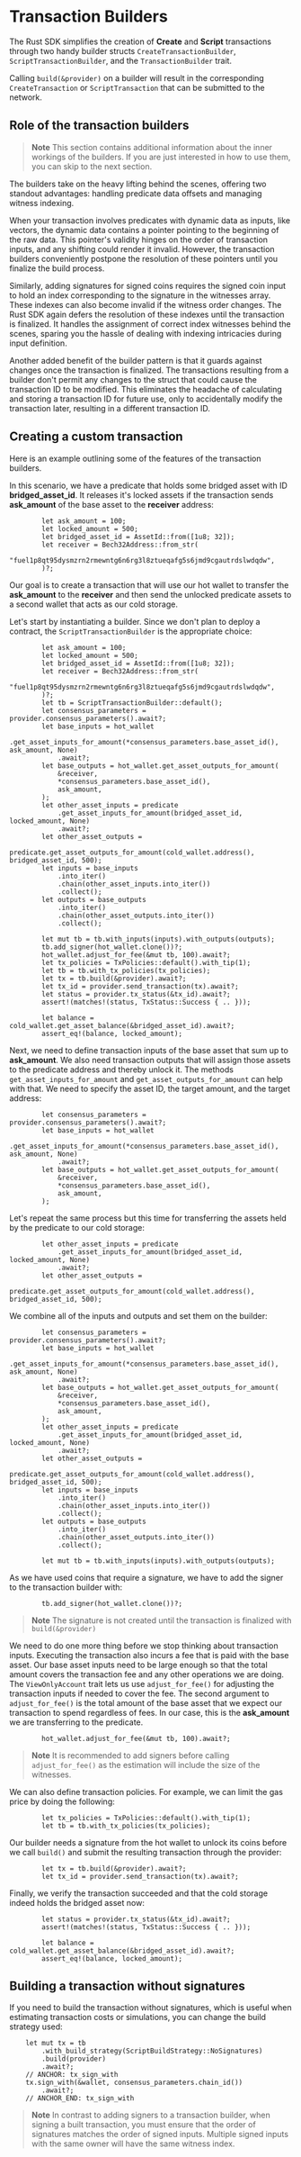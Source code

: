 # Transaction Builders

The Rust SDK simplifies the creation of **Create** and **Script** transactions through two handy builder structs `CreateTransactionBuilder`, `ScriptTransactionBuilder`, and the `TransactionBuilder` trait.

Calling `build(&provider)` on a builder will result in the corresponding `CreateTransaction` or `ScriptTransaction` that can be submitted to the network.

## Role of the transaction builders

> **Note** This section contains additional information about the inner workings of the builders. If you are just interested in how to use them, you can skip to the next section.

The builders take on the heavy lifting behind the scenes, offering two standout advantages: handling predicate data offsets and managing witness indexing.

When your transaction involves predicates with dynamic data as inputs, like vectors, the dynamic data contains a pointer pointing to the beginning of the raw data. This pointer's validity hinges on the order of transaction inputs, and any shifting could render it invalid. However, the transaction builders conveniently postpone the resolution of these pointers until you finalize the build process.

Similarly, adding signatures for signed coins requires the signed coin input to hold an index corresponding to the signature in the witnesses array. These indexes can also become invalid if the witness order changes. The Rust SDK again defers the resolution of these indexes until the transaction is finalized. It handles the assignment of correct index witnesses behind the scenes, sparing you the hassle of dealing with indexing intricacies during input definition.

Another added benefit of the builder pattern is that it guards against changes once the transaction is finalized. The transactions resulting from a builder don't permit any changes to the struct that could cause the transaction ID to be modified. This eliminates the headache of calculating and storing a transaction ID for future use, only to accidentally modify the transaction later, resulting in a different transaction ID.

## Creating a custom transaction

Here is an example outlining some of the features of the transaction builders.

In this scenario, we have a predicate that holds some bridged asset with ID **bridged_asset_id**. It releases it's locked assets if the transaction sends **ask_amount** of the base asset to the **receiver** address:

```rust,ignore
        let ask_amount = 100;
        let locked_amount = 500;
        let bridged_asset_id = AssetId::from([1u8; 32]);
        let receiver = Bech32Address::from_str(
            "fuel1p8qt95dysmzrn2rmewntg6n6rg3l8ztueqafg5s6jmd9cgautrdslwdqdw",
        )?;
```

Our goal is to create a transaction that will use our hot wallet to transfer the **ask_amount** to the **receiver** and then send the unlocked predicate assets to a second wallet that acts as our cold storage.

Let's start by instantiating a builder. Since we don't plan to deploy a contract, the `ScriptTransactionBuilder` is the appropriate choice:

```rust,ignore
        let ask_amount = 100;
        let locked_amount = 500;
        let bridged_asset_id = AssetId::from([1u8; 32]);
        let receiver = Bech32Address::from_str(
            "fuel1p8qt95dysmzrn2rmewntg6n6rg3l8ztueqafg5s6jmd9cgautrdslwdqdw",
        )?;
        let tb = ScriptTransactionBuilder::default();
        let consensus_parameters = provider.consensus_parameters().await?;
        let base_inputs = hot_wallet
            .get_asset_inputs_for_amount(*consensus_parameters.base_asset_id(), ask_amount, None)
            .await?;
        let base_outputs = hot_wallet.get_asset_outputs_for_amount(
            &receiver,
            *consensus_parameters.base_asset_id(),
            ask_amount,
        );
        let other_asset_inputs = predicate
            .get_asset_inputs_for_amount(bridged_asset_id, locked_amount, None)
            .await?;
        let other_asset_outputs =
            predicate.get_asset_outputs_for_amount(cold_wallet.address(), bridged_asset_id, 500);
        let inputs = base_inputs
            .into_iter()
            .chain(other_asset_inputs.into_iter())
            .collect();
        let outputs = base_outputs
            .into_iter()
            .chain(other_asset_outputs.into_iter())
            .collect();

        let mut tb = tb.with_inputs(inputs).with_outputs(outputs);
        tb.add_signer(hot_wallet.clone())?;
        hot_wallet.adjust_for_fee(&mut tb, 100).await?;
        let tx_policies = TxPolicies::default().with_tip(1);
        let tb = tb.with_tx_policies(tx_policies);
        let tx = tb.build(&provider).await?;
        let tx_id = provider.send_transaction(tx).await?;
        let status = provider.tx_status(&tx_id).await?;
        assert!(matches!(status, TxStatus::Success { .. }));

        let balance = cold_wallet.get_asset_balance(&bridged_asset_id).await?;
        assert_eq!(balance, locked_amount);
```

Next, we need to define transaction inputs of the base asset that sum up to **ask_amount**. We also need transaction outputs that will assign those assets to the predicate address and thereby unlock it. The methods `get_asset_inputs_for_amount` and `get_asset_outputs_for_amount` can help with that. We need to specify the asset ID, the target amount, and the target address:

```rust,ignore
        let consensus_parameters = provider.consensus_parameters().await?;
        let base_inputs = hot_wallet
            .get_asset_inputs_for_amount(*consensus_parameters.base_asset_id(), ask_amount, None)
            .await?;
        let base_outputs = hot_wallet.get_asset_outputs_for_amount(
            &receiver,
            *consensus_parameters.base_asset_id(),
            ask_amount,
        );
```

Let's repeat the same process but this time for transferring the assets held by the predicate to our cold storage:

```rust,ignore
        let other_asset_inputs = predicate
            .get_asset_inputs_for_amount(bridged_asset_id, locked_amount, None)
            .await?;
        let other_asset_outputs =
            predicate.get_asset_outputs_for_amount(cold_wallet.address(), bridged_asset_id, 500);
```

We combine all of the inputs and outputs and set them on the builder:

```rust,ignore
        let consensus_parameters = provider.consensus_parameters().await?;
        let base_inputs = hot_wallet
            .get_asset_inputs_for_amount(*consensus_parameters.base_asset_id(), ask_amount, None)
            .await?;
        let base_outputs = hot_wallet.get_asset_outputs_for_amount(
            &receiver,
            *consensus_parameters.base_asset_id(),
            ask_amount,
        );
        let other_asset_inputs = predicate
            .get_asset_inputs_for_amount(bridged_asset_id, locked_amount, None)
            .await?;
        let other_asset_outputs =
            predicate.get_asset_outputs_for_amount(cold_wallet.address(), bridged_asset_id, 500);
        let inputs = base_inputs
            .into_iter()
            .chain(other_asset_inputs.into_iter())
            .collect();
        let outputs = base_outputs
            .into_iter()
            .chain(other_asset_outputs.into_iter())
            .collect();

        let mut tb = tb.with_inputs(inputs).with_outputs(outputs);
```

As we have used coins that require a signature, we have to add the signer to the transaction builder with:

```rust,ignore
        tb.add_signer(hot_wallet.clone())?;
```

> **Note** The signature is not created until the transaction is finalized with `build(&provider)`

We need to do one more thing before we stop thinking about transaction inputs. Executing the transaction also incurs a fee that is paid with the base asset. Our base asset inputs need to be large enough so that the total amount covers the transaction fee and any other operations we are doing. The `ViewOnlyAccount` trait lets us use `adjust_for_fee()` for adjusting the transaction inputs if needed to cover the fee. The second argument to `adjust_for_fee()` is the total amount of the base asset that we expect our transaction to spend regardless of fees. In our case, this is the **ask_amount** we are transferring to the predicate.

```rust,ignore
        hot_wallet.adjust_for_fee(&mut tb, 100).await?;
```

> **Note** It is recommended to add signers before calling `adjust_for_fee()` as the estimation will include the size of the witnesses.

We can also define transaction policies. For example, we can limit the gas price by doing the following:

```rust,ignore
        let tx_policies = TxPolicies::default().with_tip(1);
        let tb = tb.with_tx_policies(tx_policies);
```

Our builder needs a signature from the hot wallet to unlock its coins before we call `build()` and submit the resulting transaction through the provider:

```rust,ignore
        let tx = tb.build(&provider).await?;
        let tx_id = provider.send_transaction(tx).await?;
```

Finally, we verify the transaction succeeded and that the cold storage indeed holds the bridged asset now:

```rust,ignore
        let status = provider.tx_status(&tx_id).await?;
        assert!(matches!(status, TxStatus::Success { .. }));

        let balance = cold_wallet.get_asset_balance(&bridged_asset_id).await?;
        assert_eq!(balance, locked_amount);
```

## Building a transaction without signatures

If you need to build the transaction without signatures, which is useful when estimating transaction costs or simulations, you can change the build strategy used:

```rust,ignore
    let mut tx = tb
        .with_build_strategy(ScriptBuildStrategy::NoSignatures)
        .build(provider)
        .await?;
    // ANCHOR: tx_sign_with
    tx.sign_with(&wallet, consensus_parameters.chain_id())
        .await?;
    // ANCHOR_END: tx_sign_with
```

> **Note** In contrast to adding signers to a transaction builder, when signing a built transaction, you must ensure that the order of signatures matches the order of signed inputs. Multiple signed inputs with the same owner will have the same witness index.
